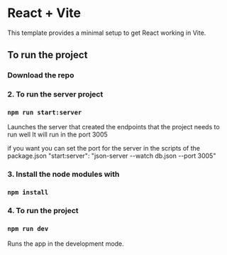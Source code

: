 # React + Vite

This template provides a minimal setup to get React working in Vite.

## To run the project
### Download the repo

### 2. To run the server project
### `npm run start:server`

Launches the server that created the endpoints that the project needs to run well
It will run in the port 3005

if you want you can set the port for the server in the scripts of the package.json
"start:server": "json-server --watch db.json --port 3005"

### 3. Install the node modules with
### `npm install`

### 4. To run the project
### `npm run dev`

Runs the app in the development mode.



